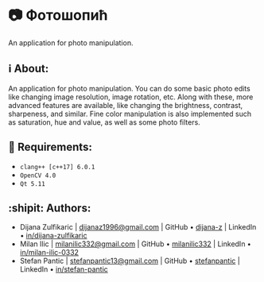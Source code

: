 # :camera: Фотошопић
An application for photo manipulation.

## :information_source: About:
An application for photo manipulation. You can do some basic photo edits like changing image resolution, image rotation, etc. Along with these, more advanced features are available, like changing the brightness, contrast, sharpeness, and similar. Fine color manipulation is also implemented such as saturation, hue and value, as well as some photo filters.

## :bookmark_tabs: Requirements:
 * ```clang++ [c++17] 6.0.1```
 * ```OpenCV 4.0``` 
 * ```Qt 5.11```

## :shipit: Authors:
* Dijana Zulfikaric | dijanaz1996@gmail.com | GitHub &bull; [dijana-z](https://github.com/dijana-z) | LinkedIn &bull; [in/dijana-zulfikaric](https://www.linkedin.com/in/dijana-zulfikaric/)
* Milan Ilic | milanilic332@gmail.com | GitHub &bull; [milanilic332](https://github.com/milanilic332) | LinkedIn &bull; [in/milan-ilic-0332](https://www.linkedin.com/in/milan-ilic-0332/)  
* Stefan Pantic | stefanpantic13@gmail.com | GitHub &bull; [stefanpantic](https://github.com/stefanpantic) | LinkedIn &bull; [in/stefan-pantic](https://www.linkedin.com/in/stefan-pantic/)
